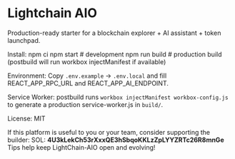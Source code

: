 # Lightchain AIO

Production-ready starter for a blockchain explorer + AI assistant + token launchpad.

Install:
  npm ci
  npm start   # development
  npm run build  # production build (postbuild will run workbox injectManifest if available)

Environment:
  Copy `.env.example` -> `.env.local` and fill REACT_APP_RPC_URL and REACT_APP_AI_ENDPOINT.

Service Worker:
  postbuild runs `workbox injectManifest workbox-config.js` to generate a production service-worker.js in `build/`.

License: MIT

If this platform is useful to you or your team, consider supporting the builder:
SOL: **4U3kLekCh53rXxxQE3hSbqoKKLzZpLYYZRTc26R8mnGe**
Tips help keep LightChain-AIO open and evolving!
